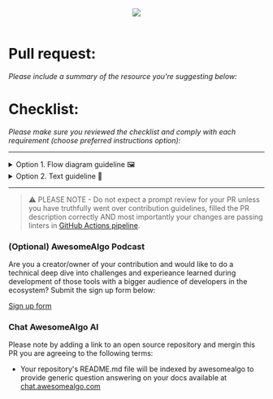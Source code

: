 <div align="center">
<a href="https://github.com/aorumbayev/awesome-algorand"><img src="https://ipfs.algonode.xyz/ipfs/bafybeibsc2khpnpurdz43uunrxnbttes5skbeftnsjtm5axq2vqv7bwz3q"></a>
</div>
<br/>

# Pull request:

_Please include a summary of the resource you're suggesting below:_

# Checklist:

_Please make sure you reviewed the checklist and comply with each requirement (choose preferred instructions option):_

---

<details><summary>Option 1. Flow diagram guideline 🖼️</summary>

[![](https://mermaid.ink/img/pako:eNplUstu2zAQ_JUFL0mBuL370EKRH80hQeD20KAqkI24lojyIZBUBEHyv3cpxbGC6kTN7s7MPgZROkliLSqPTQ0_N4UF_rLfT679A6vV1zG0L0bFAI-HEW6vG08NeoKj8-DpVVH3aa64TcmQDxkHe9cWjJbORq9e2qhsBQmIDrKOgjOU6coliFnS8zvp5ttpJson1TM6wmbIpCTJao0LKjrfMw-XXhn0f6Xr7Bfk3JpzPxt5BUel6Uy1maieKIzw6_pAKPuFb6bADlX8v5W57MGx9gdLF-sjbIf7HnIeHZdr7bowNbjsLn_v3tkpWLVKklaWQpK2EhoMIY0mvzsb3l4M74bHA6gAUUXN3c8qnD3NseYAT_eVbGJP0PMDGgJ3hAM7aH1Jz7ACSaH0qkk5HwRSa9sZ2L0DuyUwWdgPd4AGeEq801hjBEO-mj3EmvgioFNaA7dZVeQBE94RRUBrXWvL1FxKLGu0FaV12-n_sso3W_vFopZI8rUXN4J1DSrJZzqkcCGYxVAh1vyUfAaFKOyJ87CN7kdvS7GOvqUb0TYSI20U8nUbsT6iDoySTNr3891P53_6B5MdBZ4?type=png)](https://mermaid.live/edit#pako:eNplUstu2zAQ_JUFL0mBuL370EKRH80hQeD20KAqkI24lojyIZBUBEHyv3cpxbGC6kTN7s7MPgZROkliLSqPTQ0_N4UF_rLfT679A6vV1zG0L0bFAI-HEW6vG08NeoKj8-DpVVH3aa64TcmQDxkHe9cWjJbORq9e2qhsBQmIDrKOgjOU6coliFnS8zvp5ttpJson1TM6wmbIpCTJao0LKjrfMw-XXhn0f6Xr7Bfk3JpzPxt5BUel6Uy1maieKIzw6_pAKPuFb6bADlX8v5W57MGx9gdLF-sjbIf7HnIeHZdr7bowNbjsLn_v3tkpWLVKklaWQpK2EhoMIY0mvzsb3l4M74bHA6gAUUXN3c8qnD3NseYAT_eVbGJP0PMDGgJ3hAM7aH1Jz7ACSaH0qkk5HwRSa9sZ2L0DuyUwWdgPd4AGeEq801hjBEO-mj3EmvgioFNaA7dZVeQBE94RRUBrXWvL1FxKLGu0FaV12-n_sso3W_vFopZI8rUXN4J1DSrJZzqkcCGYxVAh1vyUfAaFKOyJ87CN7kdvS7GOvqUb0TYSI20U8nUbsT6iDoySTNr3891P53_6B5MdBZ4)

</details>

<details><summary>Option 2. Text guideline 📜</summary>

## You are submiting a new resource on AwesomeAlgo:

-   [ ] My code follows the [contribution guidelines](../contributing.md) of this project
-   [ ] (**IMPORTANT**) This pull request title **must** have title in the following format `{Name of Resource} - description`. For example, if you're adding a new resource named `Awesome Algorand`, your pull request title must be `Awesome Algorand - a curated list of resources...`.
-   [ ] I am aware that the PR title will be used as part of the automated tweet that will be sent on behalf of `@awesome_algo`'s official twitter account once this PR is merged.
    -   For your reference, the tweet message is assembled as follows:
    ```
    "⭐️ Check out ${{ steps.PR.outputs.pr_title }} on AwesomeAlgo website. Head to awesomealgo.com to explore #awesome tools and platforms in #algorand ecosystem. ⚡️"
    ```

## If you are adding a new PR for [AlgoHelp](algohelp.awesomealgo.com):

> ⚠️ PLEASE NOTE - I kindly request that only pull requests from individuals or teams officially affiliated with Algorand Inc, Foundation or a team behind a platform/utility that provides engineering resources to support the adoption of Algorand by developers or the overall wellbeing of the ecosystem are submitted. This is to ensure that the community has access to the most relevant and useful information.

-   [ ] I have updated the [AlgoHelp](https://github.com/aorumbayev/awesome-algorand/blob/main/markdown/algohelp.md) file by appending the new repository.

</details>

---

> ⚠️ PLEASE NOTE - Do not expect a prompt review for your PR unless you have truthfully went over contribution guidelines, filled the PR description correctly AND most importantly your changes are passing linters in [GitHub Actions pipeline](https://github.com/aorumbayev/awesome-algorand/actions/workflows/ci.yaml).

### (Optional) AwesomeAlgo Podcast

Are you a creator/owner of your contribution and would like to do a technical deep dive into challenges and experieance learned during development of those tools with a bigger audience of developers in the ecosystem? Submit the sign up form below:

[Sign up form](https://2c5n1ed3kz6.typeform.com/to/pAP5oPFx)

### Chat AwesomeAlgo AI

Please note by adding a link to an open source repository and mergin this PR you are agreeing to the following terms:

-   Your repository's README.md file will be indexed by awesomealgo to provide generic question answering on your docs available at [chat.awesomealgo.com](https://chat.awesomealgo.com)
